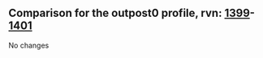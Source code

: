 ## Comparison for the outpost0 profile, rvn: [1399](https://github.com/PRO100KatYT/FortniteProfileRevisions/tree/main/profiles/outpost0/1399%20outpost0.json)-[1401](https://github.com/PRO100KatYT/FortniteProfileRevisions/tree/main/profiles/outpost0/1401%20outpost0.json)

No changes
